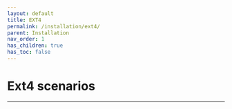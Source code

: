 ```yaml
---
layout: default
title: EXT4
permalink: /installation/ext4/
parent: Installation
nav_order: 1
has_children: true
has_toc: false
---
```


# Ext4 scenarios

---
